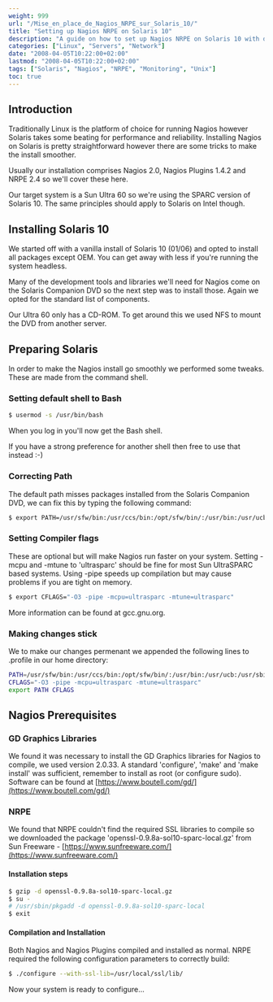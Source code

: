 ```yaml
---
weight: 999
url: "/Mise_en_place_de_Nagios_NRPE_sur_Solaris_10/"
title: "Setting up Nagios NRPE on Solaris 10"
description: "A guide on how to set up Nagios NRPE on Solaris 10 with detailed steps for installation and configuration."
categories: ["Linux", "Servers", "Network"]
date: "2008-04-05T10:22:00+02:00"
lastmod: "2008-04-05T10:22:00+02:00"
tags: ["Solaris", "Nagios", "NRPE", "Monitoring", "Unix"]
toc: true
---
```


## Introduction

Traditionally Linux is the platform of choice for running Nagios however Solaris takes some beating for performance and reliability. Installing Nagios on Solaris is pretty straightforward however there are some tricks to make the install smoother.

Usually our installation comprises Nagios 2.0, Nagios Plugins 1.4.2 and NRPE 2.4 so we'll cover these here.

Our target system is a Sun Ultra 60 so we're using the SPARC version of Solaris 10. The same principles should apply to Solaris on Intel though.

## Installing Solaris 10

We started off with a vanilla install of Solaris 10 (01/06) and opted to install all packages except OEM. You can get away with less if you're running the system headless.

Many of the development tools and libraries we'll need for Nagios come on the Solaris Companion DVD so the next step was to install those. Again we opted for the standard list of components.

Our Ultra 60 only has a CD-ROM. To get around this we used NFS to mount the DVD from another server.

## Preparing Solaris

In order to make the Nagios install go smoothly we performed some tweaks. These are made from the command shell.

### Setting default shell to Bash

```bash
$ usermod -s /usr/bin/bash
```

When you log in you'll now get the Bash shell.

If you have a strong preference for another shell then free to use that instead :-)

### Correcting Path

The default path misses packages installed from the Solaris Companion DVD, we can fix this by typing the following command:

```bash
$ export PATH=/usr/sfw/bin:/usr/ccs/bin:/opt/sfw/bin/:/usr/bin:/usr/ucb:/usr/sbin
```

### Setting Compiler flags

These are optional but will make Nagios run faster on your system. Setting -mcpu and -mtune to 'ultrasparc' should be fine for most Sun UltraSPARC based systems. Using -pipe speeds up compilation but may cause problems if you are tight on memory.

```bash
$ export CFLAGS="-O3 -pipe -mcpu=ultrasparc -mtune=ultrasparc"
```

More information can be found at gcc.gnu.org.

### Making changes stick

We to make our changes permenant we appended the following lines to .profile in our home directory:

```bash
PATH=/usr/sfw/bin:/usr/ccs/bin:/opt/sfw/bin/:/usr/bin:/usr/ucb:/usr/sbin
CFLAGS="-O3 -pipe -mcpu=ultrasparc -mtune=ultrasparc"
export PATH CFLAGS
```

## Nagios Prerequisites

### GD Graphics Libraries

We found it was necessary to install the GD Graphics libraries for Nagios to compile, we used version 2.0.33. A standard 'configure', 'make' and 'make install' was sufficient, remember to install as root (or configure sudo). Software can be found at [https://www.boutell.com/gd/](https://www.boutell.com/gd/)

### NRPE

We found that NRPE couldn't find the required SSL libraries to compile so we downloaded the package 'openssl-0.9.8a-sol10-sparc-local.gz' from Sun Freeware - [https://www.sunfreeware.com/](https://www.sunfreeware.com/)

#### Installation steps

```bash
$ gzip -d openssl-0.9.8a-sol10-sparc-local.gz
$ su -
# /usr/sbin/pkgadd -d openssl-0.9.8a-sol10-sparc-local
$ exit
```

#### Compilation and Installation

Both Nagios and Nagios Plugins compiled and installed as normal. NRPE required the following configuration parameters to correctly build:

```bash
$ ./configure --with-ssl-lib=/usr/local/ssl/lib/
```

Now your system is ready to configure...
